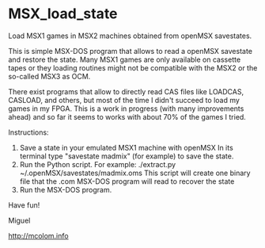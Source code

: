 # MSX_load_state
Load MSX1 games in MSX2 machines obtained from openMSX savestates.

This is simple MSX-DOS program that allows to read a openMSX savestate and restore the state.
Many MSX1 games are only available on cassette tapes or they loading routines might not be compatible with the MSX2 or the so-called MSX3 as OCM.

There exist programs that allow to directly read CAS files like LOADCAS, CASLOAD, and others, but most of the time I didn't succeed to load my games in my FPGA.
This is a work in progress (with many improvements ahead) and so far it seems to works with about 70% of the games I tried.

Instructions:
1) Save a state in your emulated MSX1 machine with openMSX
In its terminal type "savestate madmix" (for example) to save the state.
2) Run the Python script. For example: ./extract.py ~/.openMSX/savestates/madmix.oms
This script will create one binary file that the .com MSX-DOS program will read to recover the state
3) Run the MSX-DOS program.

Have fun!

Miguel

http://mcolom.info
